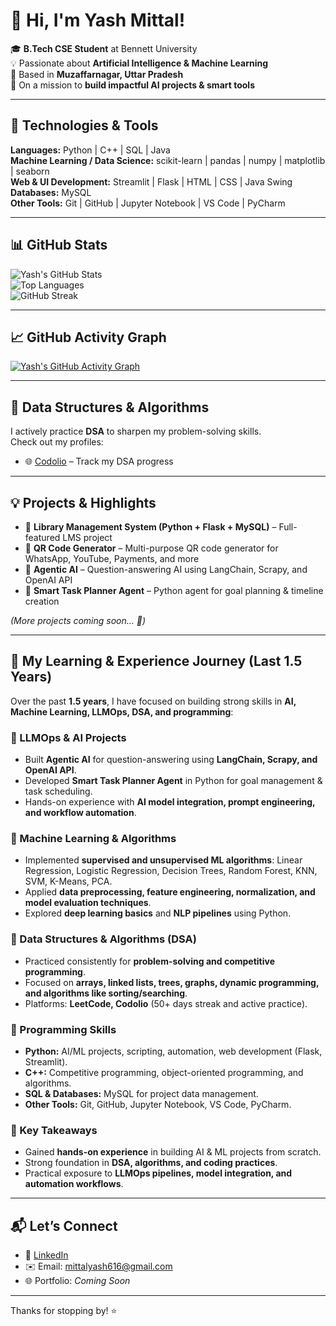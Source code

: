 # 👋 Hi, I'm Yash Mittal!

🎓 **B.Tech CSE Student** at Bennett University  
💡 Passionate about **Artificial Intelligence & Machine Learning**  
📍 Based in **Muzaffarnagar, Uttar Pradesh**  
🚀 On a mission to **build impactful AI projects & smart tools**

---

## 🔧 Technologies & Tools

**Languages:** Python | C++ | SQL | Java  
**Machine Learning / Data Science:** scikit-learn | pandas | numpy | matplotlib | seaborn  
**Web & UI Development:** Streamlit | Flask | HTML | CSS | Java Swing  
**Databases:** MySQL  
**Other Tools:** Git | GitHub | Jupyter Notebook | VS Code | PyCharm

---

## 📊 GitHub Stats

![Yash's GitHub Stats](https://github-readme-stats.vercel.app/api?username=mittalyash616&show_icons=true&theme=radical)  
![Top Languages](https://github-readme-stats.vercel.app/api/top-langs/?username=mittalyash616&layout=donut&theme=radical)  
![GitHub Streak](https://streak-stats.vercel.app/api?user=mittalyash616&theme=radical&hide_border=true)

---

## 📈 GitHub Activity Graph

[![Yash's GitHub Activity Graph](https://github-readme-activity-graph.vercel.app/graph?username=mittalyash616&theme=react-dark)](https://github.com/ashutosh00710/github-readme-activity-graph)

---

## 🧠 Data Structures & Algorithms

I actively practice **DSA** to sharpen my problem-solving skills.  
Check out my profiles:  

- 🌐 [Codolio](https://codolio.com/profile/yash_mittal) – Track my DSA progress

---

## 💡 Projects & Highlights

- 🔹 **Library Management System (Python + Flask + MySQL)** – Full-featured LMS project  
- 🔹 **QR Code Generator** – Multi-purpose QR code generator for WhatsApp, YouTube, Payments, and more  
- 🔹 **Agentic AI** – Question-answering AI using LangChain, Scrapy, and OpenAI API  
- 🔹 **Smart Task Planner Agent** – Python agent for goal planning & timeline creation  

*(More projects coming soon… 🚀)*

---

## 🧠 My Learning & Experience Journey (Last 1.5 Years)

Over the past **1.5 years**, I have focused on building strong skills in **AI, Machine Learning, LLMOps, DSA, and programming**:

### 🔹 LLMOps & AI Projects
- Built **Agentic AI** for question-answering using **LangChain, Scrapy, and OpenAI API**.  
- Developed **Smart Task Planner Agent** in Python for goal management & task scheduling.  
- Hands-on experience with **AI model integration, prompt engineering, and workflow automation**.

### 🔹 Machine Learning & Algorithms
- Implemented **supervised and unsupervised ML algorithms**: Linear Regression, Logistic Regression, Decision Trees, Random Forest, KNN, SVM, K-Means, PCA.  
- Applied **data preprocessing, feature engineering, normalization, and model evaluation techniques**.  
- Explored **deep learning basics** and **NLP pipelines** using Python.

### 🔹 Data Structures & Algorithms (DSA)
- Practiced consistently for **problem-solving and competitive programming**.  
- Focused on **arrays, linked lists, trees, graphs, dynamic programming, and algorithms like sorting/searching**.  
- Platforms: **LeetCode, Codolio** (50+ days streak and active practice).

### 🔹 Programming Skills
- **Python:** AI/ML projects, scripting, automation, web development (Flask, Streamlit).  
- **C++:** Competitive programming, object-oriented programming, and algorithms.  
- **SQL & Databases:** MySQL for project data management.  
- **Other Tools:** Git, GitHub, Jupyter Notebook, VS Code, PyCharm.

### 🚀 Key Takeaways
- Gained **hands-on experience** in building AI & ML projects from scratch.  
- Strong foundation in **DSA, algorithms, and coding practices**.  
- Practical exposure to **LLMOps pipelines, model integration, and automation workflows**.

---

## 📬 Let’s Connect

- 💼 [LinkedIn](https://www.linkedin.com/in/yash-mittal-profile)  
- ✉️ Email: mittalyash616@gmail.com  
- 🌐 Portfolio: *Coming Soon*  

---

Thanks for stopping by! ⭐
